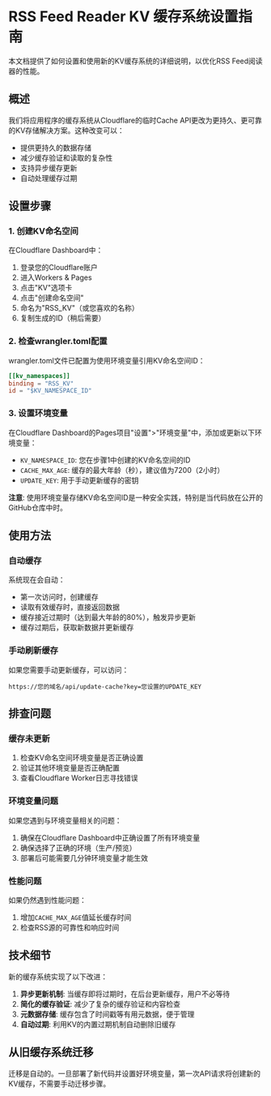 # RSS Feed Reader KV 缓存系统设置指南

本文档提供了如何设置和使用新的KV缓存系统的详细说明，以优化RSS Feed阅读器的性能。

## 概述

我们将应用程序的缓存系统从Cloudflare的临时Cache API更改为更持久、更可靠的KV存储解决方案。这种改变可以：

- 提供更持久的数据存储
- 减少缓存验证和读取的复杂性
- 支持异步缓存更新
- 自动处理缓存过期

## 设置步骤

### 1. 创建KV命名空间

在Cloudflare Dashboard中：

1. 登录您的Cloudflare账户
2. 进入Workers & Pages
3. 点击"KV"选项卡
4. 点击"创建命名空间"
5. 命名为"RSS_KV"（或您喜欢的名称）
6. 复制生成的ID（稍后需要）

### 2. 检查wrangler.toml配置

wrangler.toml文件已配置为使用环境变量引用KV命名空间ID：

```toml
[[kv_namespaces]]
binding = "RSS_KV"
id = "$KV_NAMESPACE_ID"
```

### 3. 设置环境变量

在Cloudflare Dashboard的Pages项目"设置">"环境变量"中，添加或更新以下环境变量：

- `KV_NAMESPACE_ID`: 您在步骤1中创建的KV命名空间的ID
- `CACHE_MAX_AGE`: 缓存的最大年龄（秒），建议值为7200（2小时）
- `UPDATE_KEY`: 用于手动更新缓存的密钥

**注意**: 使用环境变量存储KV命名空间ID是一种安全实践，特别是当代码放在公开的GitHub仓库中时。

## 使用方法

### 自动缓存

系统现在会自动：
- 第一次访问时，创建缓存
- 读取有效缓存时，直接返回数据
- 缓存接近过期时（达到最大年龄的80%），触发异步更新
- 缓存过期后，获取新数据并更新缓存

### 手动刷新缓存

如果您需要手动更新缓存，可以访问：

```
https://您的域名/api/update-cache?key=您设置的UPDATE_KEY
```

## 排查问题

### 缓存未更新

1. 检查KV命名空间环境变量是否正确设置
2. 验证其他环境变量是否正确配置
3. 查看Cloudflare Worker日志寻找错误

### 环境变量问题

如果您遇到与环境变量相关的问题：
1. 确保在Cloudflare Dashboard中正确设置了所有环境变量
2. 确保选择了正确的环境（生产/预览）
3. 部署后可能需要几分钟环境变量才能生效

### 性能问题

如果仍然遇到性能问题：

1. 增加`CACHE_MAX_AGE`值延长缓存时间
2. 检查RSS源的可靠性和响应时间

## 技术细节

新的缓存系统实现了以下改进：

1. **异步更新机制**: 当缓存即将过期时，在后台更新缓存，用户不必等待
2. **简化的缓存验证**: 减少了复杂的缓存验证和内容检查
3. **元数据存储**: 缓存包含了时间戳等有用元数据，便于管理
4. **自动过期**: 利用KV的内置过期机制自动删除旧缓存

## 从旧缓存系统迁移

迁移是自动的。一旦部署了新代码并设置好环境变量，第一次API请求将创建新的KV缓存，不需要手动迁移步骤。 